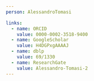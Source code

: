 ```yaml
---
person: AlessandroTomasi

links:
  - name: ORCID
    value: 0000-0002-3518-9400
  - name: GoogleScholar
    value: H4DGPxgAAAAJ
  - name: dblp
    value: 69/1330
  - name: ResearchGate
    value: Alessandro-Tomasi-2
---
```

